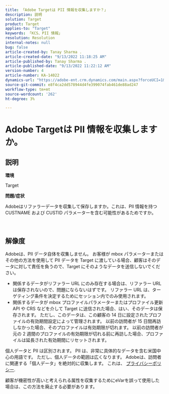 ```yaml
---
title: 「Adobe Targetは PII 情報を収集しますか？」
description: 説明
solution: Target
product: Target
applies-to: "Target"
keywords: 「KCS、PII 情報」
resolution: Resolution
internal-notes: null
bug: false
article-created-by: Tanay Sharma .
article-created-date: "9/13/2022 11:18:25 AM"
article-published-by: Tanay Sharma .
article-published-date: "9/13/2022 11:22:12 AM"
version-number: 4
article-number: KA-14022
dynamics-url: "https://adobe-ent.crm.dynamics.com/main.aspx?forceUCI=1&pagetype=entityrecord&etn=knowledgearticle&id=a535a7c3-5533-ed11-9db1-002248086735"
source-git-commit: e8f4ca2dd578944d4fe399074fab461de88ad247
workflow-type: tm+mt
source-wordcount: '262'
ht-degree: 3%

---
```


# Adobe Targetは PII 情報を収集しますか。

## 説明


<b>環境</b>

Target



<b>問題/症状</b>

Adobeはリファラーデータを収集して保存しますか。これは、PII 情報を持つ CUSTNAME および CUSTID パラメーターを含む可能性があるためですか。
<br><br> <br>

## 解像度




Adobeは、PII データ自体を収集しません。 お客様が mbox パラメーターまたはその他の方法を使用して PII データを Target に渡している場合、顧客はそのデータに対して責任を負うので、Target にそのようなデータを送信しないでください。



- 関係するデータがリファラー URL にのみ存在する場合は、リファラー URL は保存されないので、問題にならないはずです。 リファラー URL は、ターゲティング条件を決定するためにセッション内でのみ使用されます。
- 関係するデータが mbox プロファイルパラメーターまたはプロファイル更新 API や CRS などを介して Target に送信された場合、はい、そのデータは保存されます。 ただし、このデータは、この顧客の 14 日に設定されたプロファイルの有効期間設定によって管理されます。 以前の訪問者が 15 日間再訪しなかった場合、そのプロファイルは有効期限が切れます。 以前の訪問者が元の 2 週間のプロファイルの有効期限が切れる前に再訪した場合、プロファイルは延長された有効期間にリセットされます。


個人データと PII は区別されます。 PII は、非常に具体的なデータを含む米国中心の用語です。 ただし、個人データの範囲は広くなります。 Adobeは、訪問者に関連する「個人データ」を絶対的に収集します。 これは、 [プライバシーポリシー](https://www.adobe.com/jp/privacy/experience-cloud.html).



顧客が機密性が高いと考えられる属性を収集するためにeVarを誤って使用した場合は、この方法を廃止する必要があります。
